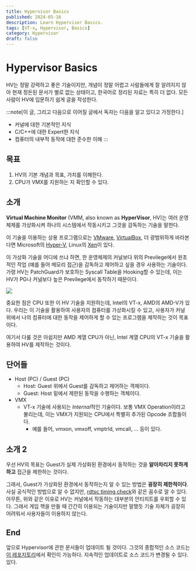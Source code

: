 ```yaml
---
title: Hypervisor Basics
published: 2024-05-16
description: Learn Hypervisor Basics.
tags: [VT-x, Hypervisor, Basics]
category: Hypervisor
draft: false
---
```


# Hypervisor Basics

HV는 정말 강력하고 좋은 기술이지만, 개념이 정말 어렵고 사람들에게 잘 알려지지 않아 현재 정돈된 문서가 별로 없는 상태이고, 한국어로 정리된 자료는 특히 더 없다. 모든 사람이 HV에 입문하기 쉽게 글을 작성한다.

:::note[이 글, 그리고 다음으로 이어질 글에서 독자는 다음을 알고 있다고 가정한다.]
+ 커널에 대한 기본적인 지식
+ C/C++에 대한 Expert한 지식
+ 컴퓨터의 내부적 동작에 대한 준수한 이해
:::

## 목표

1. HV의 기본 개념과 목표, 가치를 이해한다.
2. CPU가 VMX를 지원하는 지 확인할 수 있다.

## 소개

**Virtual Machine Monitor** (VMM, also known as **HyperVisor**, HV)는 여러 운영 체제를 가상화시켜 하나의 시스템에서 작동시키고 그것을 감독하는 기술을 말한다.

이 기술을 이용하는 상용 프로그램으로는 [VMware](https://www.vmware.com/), [VirtualBox](https://www.virtualbox.org/), 더 광범위하게 바라본다면 Microsoft의 [Hyper-V](https://learn.microsoft.com/ko-kr/virtualization/hyper-v-on-windows/about/), Linux의 [Xen](https://xenproject.org/)이 있다.

이 가상화 기술을 어디에 쓰냐 하면, 한 운영체제의 커널보다 위의 Previlege에서 원초적인 작업 (예를 들어 메모리 접근)을 감독하고 제어하고 싶을 경우 사용하는 기술이다. 가령 HV는 PatchGuard가 보호하는 Syscall Table을 Hooking할 수 있는데, 이는 HV가 PG나 커널보다 높은 Previlege에서 동작하기 때문이다.

<img src="https://miro.medium.com/v2/resize:fit:400/format:webp/1*GB-uW-xbSIHHkkH4eSVKaQ.jpeg">

중요한 점은 CPU 또한 이 HV 기술을 지원하는데, Intel의 VT-x, AMD의 AMD-V가 있다. 우리는 이 기술을 활용하여 사용자의 컴퓨터를 가상화시킬 수 있고, 사용자가 커널 위에서 나의 컴퓨터에 대한 동작을 제어하게 할 수 있는 프로그램을 제작하는 것이 목표이다.

여기서 다룰 것은 아쉽지만 AMD 계열 CPU가 아닌, Intel 계열 CPU의 VT-x 기술을 활용하여 HV를 제작하는 것이다.

## 단어들

+ Host (PC) / Guest (PC)
	+ Host: Guest 위에서 Guest를 감독하고 제어하는 객체이다.
	+ Guest: Host 밑에서 제한된 동작을 수행하는 객체이다.
+ VMX
	+ VT-x 기술에 사용되는 *Internal*적인 기술이다. 보통 VMX Operation이라고 불리는데, 이는 VMX가 지원되는 CPU에서 특별히 추가된 Opcode 조합들이다.
		+ 예를 들어, vmxon, vmxoff, vmptrld, vmcall, ... 등이 있다.


## 소개 2

우선 HV의 목표는 Guest가 실제 가상화된 환경에서 동작하는 것을 **알아차리지 못하게 하고** 접근을 제한하는 것이다.

그래서, Guest가 가상화된 환경에서 동작하는지 알 수 있는 방법은 **굉장히 제한적이다**. 사실 공식적인 방법으로 알 수 없지만, [rdtsc timing check](https://secret.club/2020/01/12/battleye-hypervisor-detection.html)와 같은 꼼수로 알 수 있다. 아무튼, 위와 같은 이유로 HV는 커널에서 작동하는 대부분의 안티치트를 우회할 수 있다. 그래서 게임 핵을 만들 때 간간히 이용되는 기술이지만 말했듯 기술 자체가 굉장히 어려워서 사용자들이 이용하지 않는다.

## End

앞으로 Hypervisor에 관한 문서들이 업데이트 될 것이다. 그것의 종합적인 소스 코드는 [이 레포지토리](https://github.com/fukurei/Reisen6900X/)에서 확인이 가능하다. 지속적인 업데이트로 소스 코드가 변경될 수 있다.있다.

